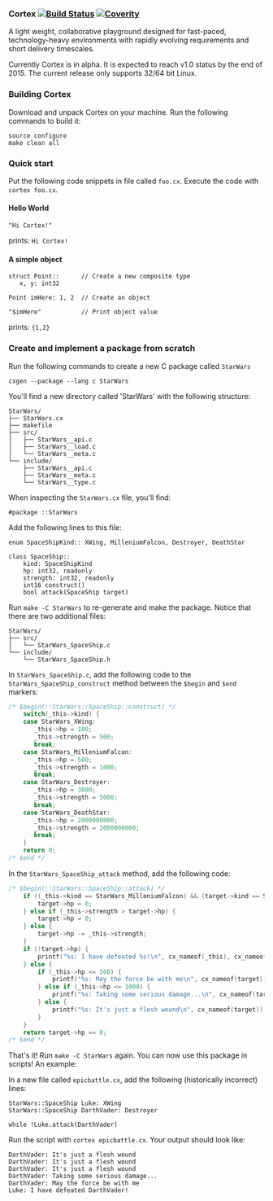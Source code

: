 ### Cortex [![Build Status](https://travis-ci.org/cortexlang/cortex.svg?branch=master)](https://travis-ci.org/Seldomberry/cortex) [![Coverity](https://scan.coverity.com/projects/3807/badge.svg)](https://scan.coverity.com/projects/3807)
A light weight, collaborative playground designed for fast-paced, technology-heavy environments with rapidly evolving requirements and short delivery timescales. 

Currently Cortex is in alpha. It is expected to reach v1.0 status by the end of 2015. The current release only supports 32/64 bit Linux.

### Building Cortex
Download and unpack Cortex on your machine. Run the following commands to build it:
```
source configure
make clean all
```
### Quick start
Put the following code snippets in file called `foo.cx`. Execute the code with `cortex foo.cx`.
#### Hello World
```
"Hi Cortex!"
```
prints: `Hi Cortex!`
#### A simple object
```
struct Point::      // Create a new composite type
   x, y: int32
   
Point imHere: 1, 2  // Create an object

"$imHere"           // Print object value
```
prints: `{1,2}`
### Create and implement a package from scratch
Run the following commands to create a new C package called `StarWars`
```
cxgen --package --lang c StarWars
```
You'll find a new directory called 'StarWars' with the following structure:
```
StarWars/
├── StarWars.cx
├── makefile
├── src/
│   ├── StarWars__api.c
│   ├── StarWars__load.c
│   └── StarWars__meta.c
└── include/
    ├── StarWars__api.c
    ├── StarWars__meta.c
    └── StarWars__type.c
```
When inspecting the `StarWars.cx` file, you'll find:
```
#package ::StarWars
```
Add the following lines to this file:
```
enum SpaceShipKind:: XWing, MilleniumFalcon, Destroyer, DeathStar 

class SpaceShip::
    kind: SpaceShipKind
    hp: int32, readonly
    strength: int32, readonly
    int16 construct()
    bool attack(SpaceShip target)
```
Run `make -C StarWars` to re-generate and make the package. Notice that there are two additional files:
```
StarWars/
├── src/
│   └── StarWars_SpaceShip.c
└── include/
    └── StarWars_SpaceShip.h
```

In `StarWars_SpaceShip.c`, add the following code to the `StarWars_SpaceShip_construct` method between the `$begin` and `$end` markers:
```c
/* $begin(::StarWars::SpaceShip::construct) */
    switch(_this->kind) {
    case StarWars_XWing:
       _this->hp = 100;
       _this->strength = 500;
       break;
    case StarWars_MilleniumFalcon:
       _this->hp = 500;
       _this->strength = 1000;
       break;
    case StarWars_Destroyer:
       _this->hp = 3000;
       _this->strength = 5000;
       break;
    case StarWars_DeathStar:
       _this->hp = 2000000000;
       _this->strength = 2000000000;
       break;
    }
    return 0;
/* $end */
```

In the `StarWars_SpaceShip_attack` method, add the following code:
```c
/* $begin(::StarWars::SpaceShip::attack) */
    if ((_this->kind == StarWars_MilleniumFalcon) && (target->kind == StarWars_DeathStar)) {
        target->hp = 0;
    } else if (_this->strength > target->hp) {
        target->hp = 0;
    } else {
        target->hp -= _this->strength;
    }
    if (!target->hp) {
        printf("%s: I have defeated %s!\n", cx_nameof(_this), cx_nameof(target));
    } else {
        if (_this->hp <= 500) {
            printf("%s: May the force be with me\n", cx_nameof(target));
        } else if (_this->hp <= 1000) {
            printf("%s: Taking some serious damage...\n", cx_nameof(target));
        } else {
            printf("%s: It's just a flesh wound\n", cx_nameof(target));
        }
    }
    return target->hp == 0;
/* $end */
```

That's it! Run `make -C StarWars` again. You can now use this package in scripts! An example:

In a new file called `epicbattle.cx`, add the following (historically incorrect) lines:
```
StarWars::SpaceShip Luke: XWing
StarWars::SpaceShip DarthVader: Destroyer

while !Luke.attack(DarthVader)
```
Run the script with `cortex epicbattle.cx`. Your output should look like:
```
DarthVader: It's just a flesh wound
DarthVader: It's just a flesh wound
DarthVader: It's just a flesh wound
DarthVader: Taking some serious damage...
DarthVader: May the force be with me
Luke: I have defeated DarthVader!
```





